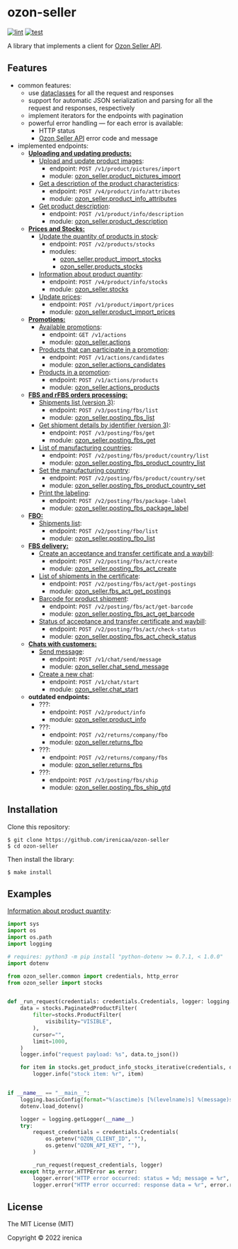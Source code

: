# ozon-seller

[![lint](https://github.com/irenicaa/ozon-seller/actions/workflows/lint.yaml/badge.svg)](https://github.com/irenicaa/ozon-seller/actions/workflows/lint.yaml)
[![test](https://github.com/irenicaa/ozon-seller/actions/workflows/test.yaml/badge.svg)](https://github.com/irenicaa/ozon-seller/actions/workflows/test.yaml)

A library that implements a client for [Ozon Seller API](https://docs.ozon.ru/api/seller/en/).

## Features

- common features:
  - use [dataclasses](https://docs.python.org/3/library/dataclasses.html) for all the request and responses
  - support for automatic JSON serialization and parsing for all the request and responses, respectively
  - implement iterators for the endpoints with pagination
  - powerful error handling — for each error is available:
    - HTTP status
    - [Ozon Seller API](https://docs.ozon.ru/api/seller/en/) error code and message
- implemented endpoints:
  - [**Uploading and updating products:**](https://docs.ozon.ru/api/seller/en/?__rr=1#tag/ProductAPI)
    - [Upload and update product images](https://docs.ozon.ru/api/seller/en/#operation/ProductAPI_ProductImportPictures):
      - endpoint: `POST /v1/product/pictures/import`
      - module: [ozon_seller.product_pictures_import](ozon_seller/product_pictures_import.py)
    - [Get a description of the product characteristics](https://docs.ozon.ru/api/seller/en/?__rr=1#operation/ProductAPI_GetProductAttributesV4):
      - endpoint: `POST /v4/product/info/attributes`
      - module: [ozon_seller.product_info_attributes](ozon_seller/product_info_attributes.py)
    - [Get product description](https://docs.ozon.ru/api/seller/en/?__rr=1#operation/ProductAPI_GetProductInfoDescription):
      - endpoint: `POST /v1/product/info/description`
      - module: [ozon_seller.product_description](ozon_seller/product_description.py)
  - [**Prices and Stocks:**](https://docs.ozon.ru/api/seller/en/?__rr=1#tag/PricesandStocksAPI)
    - [Update the quantity of products in stock](https://docs.ozon.ru/api/seller/en/?__rr=1#operation/ProductAPI_ProductsStocksV2):
      - endpoint: `POST /v2/products/stocks`
      - modules:
        - [ozon_seller.product_import_stocks](ozon_seller/product_import_stocks.py)
        - [ozon_seller.products_stocks](ozon_seller/products_stocks.py)
    - [Information about product quantity](https://docs.ozon.ru/api/seller/en/?__rr=1#operation/ProductAPI_GetProductInfoStocks):
      - endpoint: `POST /v4/product/info/stocks`
      - module: [ozon_seller.stocks](ozon_seller/stocks.py)
    - [Update prices](https://docs.ozon.ru/api/seller/en/?__rr=1#operation/ProductAPI_ImportProductsPrices):
      - endpoint: `POST /v1/product/import/prices`
      - module: [ozon_seller.product_import_prices](ozon_seller/product_import_prices.py)
  - [**Promotions:**](https://docs.ozon.ru/api/seller/en/?__rr=1#tag/Promos)
    - [Available promotions](https://docs.ozon.ru/api/seller/en/#tag/Promos/paths/~1v1~1actions/get):
      - endpoint: `GET /v1/actions`
      - module: [ozon_seller.actions](ozon_seller/actions.py)
    - [Products that can participate in a promotion](https://docs.ozon.ru/api/seller/en/?__rr=1#operation/PromosCandidates):
      - endpoint: `POST /v1/actions/candidates`
      - module: [ozon_seller.actions_candidates](ozon_seller/actions_candidates.py)
    - [Products in a promotion](https://docs.ozon.ru/api/seller/en/?__rr=1#operation/PromosProducts):
      - endpoint: `POST /v1/actions/products`
      - module: [ozon_seller.actions_products](ozon_seller/actions_products.py)
  - [**FBS and rFBS orders processing:**](https://docs.ozon.ru/api/seller/en/?__rr=1#tag/FBS)
    - [Shipments list (version 3)](https://docs.ozon.ru/api/seller/en/?__rr=1#operation/PostingAPI_GetFbsPostingListV3):
      - endpoint: `POST /v3/posting/fbs/list`
      - module: [ozon_seller.posting_fbs_list](ozon_seller/posting_fbs_list.py)
    - [Get shipment details by identifier (version 3)](https://docs.ozon.ru/api/seller/en/?__rr=1#operation/PostingAPI_GetFbsPostingV3):
      - endpoint: `POST /v3/posting/fbs/get`
      - module: [ozon_seller.posting_fbs_get](ozon_seller/posting_fbs_get.py)
    - [List of manufacturing countries](https://docs.ozon.ru/api/seller/en/?__rr=1#operation/PostingAPI_ListCountryProductFbsPostingV2):
      - endpoint: `POST /v2/posting/fbs/product/country/list`
      - module: [ozon_seller.posting_fbs_product_country_list](ozon_seller/posting_fbs_product_country_list.py)
    - [Set the manufacturing country](https://docs.ozon.ru/api/seller/en/?__rr=1#operation/PostingAPI_SetCountryProductFbsPostingV2):
      - endpoint: `POST /v2/posting/fbs/product/country/set`
      - module: [ozon_seller.posting_fbs_product_country_set](ozon_seller/posting_fbs_product_country_set.py)
    - [Print the labeling](https://docs.ozon.ru/api/seller/en/?__rr=1#operation/PostingAPI_PostingFBSPackageLabel):
      - endpoint: `POST /v2/posting/fbs/package-label`
      - module: [ozon_seller.posting_fbs_package_label](ozon_seller/posting_fbs_package_label.py)
  - [**FBO:**](https://docs.ozon.ru/api/seller/en/?__rr=1#tag/FBO)
    - [Shipments list](https://docs.ozon.ru/api/seller/en/?__rr=1#operation/PostingAPI_GetFboPostingList):
      - endpoint: `POST /v2/posting/fbo/list`
      - module: [ozon_seller.posting_fbo_list](ozon_seller/posting_fbo_list.py)
  - [**FBS delivery:**](https://docs.ozon.ru/api/seller/en/?__rr=1#tag/DeliveryFBS)
    - [Create an acceptance and transfer certificate and a waybill](https://docs.ozon.ru/api/seller/en/?__rr=1#operation/PostingAPI_PostingFBSActCreate):
      - endpoint: `POST /v2/posting/fbs/act/create`
      - module: [ozon_seller.posting_fbs_act_create](ozon_seller/posting_fbs_act_create.py)
    - [List of shipments in the certificate](https://docs.ozon.ru/api/seller/en/?__rr=1#operation/PostingAPI_ActPostingList):
      - endpoint: `POST /v2/posting/fbs/act/get-postings`
      - module: [ozon_seller.fbs_act_get_postings](ozon_seller/fbs_act_get_postings.py)
    - [Barcode for product shipment](https://docs.ozon.ru/api/seller/en/?__rr=1#operation/PostingAPI_PostingFBSGetBarcode):
      - endpoint: `POST /v2/posting/fbs/act/get-barcode`
      - module: [ozon_seller.posting_fbs_act_get_barcode](ozon_seller/posting_fbs_act_get_barcode.py)
    - [Status of acceptance and transfer certificate and waybill](https://docs.ozon.ru/api/seller/en/?__rr=1#operation/PostingAPI_PostingFBSActCheckStatus):
      - endpoint: `POST /v2/posting/fbs/act/check-status`
      - module: [ozon_seller.posting_fbs_act_check_status](ozon_seller/posting_fbs_act_check_status.py)
  - [**Chats with customers:**](https://docs.ozon.ru/api/seller/en/?__rr=1#tag/ChatAPI)
    - [Send message](https://docs.ozon.ru/api/seller/en/?__rr=1#operation/ChatAPI_ChatSendMessage):
      - endpoint: `POST /v1/chat/send/message`
      - module: [ozon_seller.chat_send_message](ozon_seller/chat_send_message.py)
    - [Create a new chat](https://docs.ozon.ru/api/seller/en/?__rr=1#operation/ChatAPI_ChatStart):
      - endpoint: `POST /v1/chat/start`
      - module: [ozon_seller.chat_start](ozon_seller/chat_start.py)
  - **outdated endpoints:**
    - ???:
      - endpoint: `POST /v2/product/info`
      - module: [ozon_seller.product_info](ozon_seller/product_info.py)
    - ???:
      - endpoint: `POST /v2/returns/company/fbo`
      - module: [ozon_seller.returns_fbo](ozon_seller/returns_fbo.py)
    - ???:
      - endpoint: `POST /v2/returns/company/fbs`
      - module: [ozon_seller.returns_fbs](ozon_seller/returns_fbs.py)
    - ???:
      - endpoint: `POST /v3/posting/fbs/ship`
      - module: [ozon_seller.posting_fbs_ship_gtd](ozon_seller/posting_fbs_ship_gtd.py)

## Installation

Clone this repository:

```
$ git clone https://github.com/irenicaa/ozon-seller
$ cd ozon-seller
```

Then install the library:

```
$ make install
```

## Examples

[Information about product quantity](https://docs.ozon.ru/api/seller/en/?__rr=1#operation/ProductAPI_GetProductInfoStocks):

```python
import sys
import os
import os.path
import logging

# requires: python3 -m pip install "python-dotenv >= 0.7.1, < 1.0.0"
import dotenv

from ozon_seller.common import credentials, http_error
from ozon_seller import stocks


def _run_request(credentials: credentials.Credentials, logger: logging.Logger) -> None:
    data = stocks.PaginatedProductFilter(
        filter=stocks.ProductFilter(
            visibility="VISIBLE",
        ),
        cursor="",
        limit=1000,
    )
    logger.info("request payload: %s", data.to_json())

    for item in stocks.get_product_info_stocks_iterative(credentials, data):
        logger.info("stock item: %r", item)


if __name__ == "__main__":
    logging.basicConfig(format="%(asctime)s [%(levelname)s] %(message)s", level=logging.INFO)
    dotenv.load_dotenv()

    logger = logging.getLogger(__name__)
    try:
        request_credentials = credentials.Credentials(
            os.getenv("OZON_CLIENT_ID", ""),
            os.getenv("OZON_API_KEY", ""),
        )

        _run_request(request_credentials, logger)
    except http_error.HTTPError as error:
        logger.error("HTTP error occurred: status = %d; message = %r", error.status, error.message)
        logger.error("HTTP error occurred: response data = %r", error.response_data)
```

## License

The MIT License (MIT)

Copyright &copy; 2022 irenica
